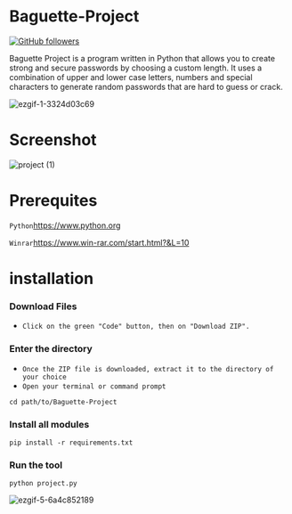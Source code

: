 # Baguette-Project  

[![GitHub followers](https://img.shields.io/github/followers/Aminecool15?label=Follow&style=social)](https://github.com/Aminecool15)

Baguette Project is a program written in Python that allows you to create strong and secure passwords by choosing a custom length. It uses a combination of upper and lower case letters, numbers and special characters to generate random passwords that are hard to guess or crack.


![ezgif-1-3324d03c69](https://user-images.githubusercontent.com/97691793/235682215-09bf51ef-d04c-4d07-b8da-9e744fb929c9.gif)



# Screenshot
![project (1)](https://user-images.githubusercontent.com/97691793/235813330-ee543259-d9ad-4169-b530-ae2d18dfb04e.gif)


# Prerequites
```Python```https://www.python.org

```Winrar```https://www.win-rar.com/start.html?&L=10

# installation 

### Download Files 

 - ```Click on the green "Code" button, then on "Download ZIP".```

### Enter the directory
 - ```Once the ZIP file is downloaded, extract it to the directory of your choice```
 - ```Open your terminal or command prompt```
 ```
 cd path/to/Baguette-Project
 ````
### Install all modules
 ```
 pip install -r requirements.txt
 ```

### Run the tool
 ```
 python project.py
 ```

![ezgif-5-6a4c852189](https://user-images.githubusercontent.com/97691793/236001925-a3f857bc-a5e4-4285-9ed4-e79e4446c425.png)



